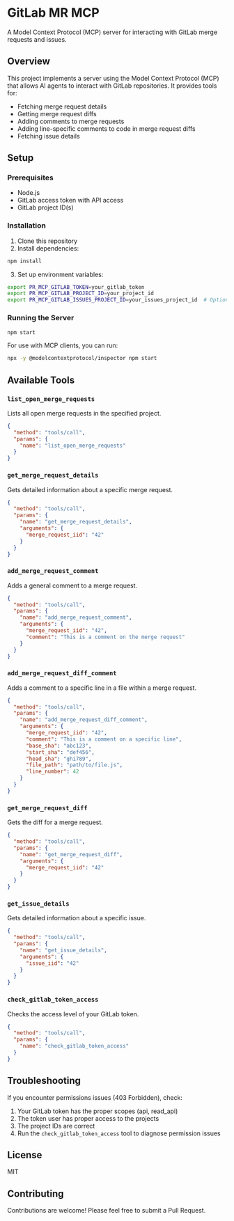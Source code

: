 # GitLab MR MCP

A Model Context Protocol (MCP) server for interacting with GitLab merge requests and issues.

## Overview

This project implements a server using the Model Context Protocol (MCP) that allows AI agents to interact with GitLab repositories. It provides tools for:

- Fetching merge request details
- Getting merge request diffs
- Adding comments to merge requests
- Adding line-specific comments to code in merge request diffs
- Fetching issue details

## Setup

### Prerequisites

- Node.js
- GitLab access token with API access
- GitLab project ID(s)

### Installation

1. Clone this repository
2. Install dependencies:

```bash
npm install
```

3. Set up environment variables:

```bash
export PR_MCP_GITLAB_TOKEN=your_gitlab_token
export PR_MCP_GITLAB_PROJECT_ID=your_project_id
export PR_MCP_GITLAB_ISSUES_PROJECT_ID=your_issues_project_id  # Optional, defaults to PROJECT_ID
```

### Running the Server

```bash
npm start
```

For use with MCP clients, you can run:

```bash
npx -y @modelcontextprotocol/inspector npm start
```

## Available Tools

### `list_open_merge_requests`

Lists all open merge requests in the specified project.

```json
{
  "method": "tools/call",
  "params": {
    "name": "list_open_merge_requests"
  }
}
```

### `get_merge_request_details`

Gets detailed information about a specific merge request.

```json
{
  "method": "tools/call",
  "params": {
    "name": "get_merge_request_details",
    "arguments": {
      "merge_request_iid": "42"
    }
  }
}
```

### `add_merge_request_comment`

Adds a general comment to a merge request.

```json
{
  "method": "tools/call",
  "params": {
    "name": "add_merge_request_comment",
    "arguments": {
      "merge_request_iid": "42",
      "comment": "This is a comment on the merge request"
    }
  }
}
```

### `add_merge_request_diff_comment`

Adds a comment to a specific line in a file within a merge request.

```json
{
  "method": "tools/call",
  "params": {
    "name": "add_merge_request_diff_comment",
    "arguments": {
      "merge_request_iid": "42",
      "comment": "This is a comment on a specific line",
      "base_sha": "abc123",
      "start_sha": "def456",
      "head_sha": "ghi789",
      "file_path": "path/to/file.js",
      "line_number": 42
    }
  }
}
```

### `get_merge_request_diff`

Gets the diff for a merge request.

```json
{
  "method": "tools/call",
  "params": {
    "name": "get_merge_request_diff",
    "arguments": {
      "merge_request_iid": "42"
    }
  }
}
```

### `get_issue_details`

Gets detailed information about a specific issue.

```json
{
  "method": "tools/call",
  "params": {
    "name": "get_issue_details",
    "arguments": {
      "issue_iid": "42"
    }
  }
}
```

### `check_gitlab_token_access`

Checks the access level of your GitLab token.

```json
{
  "method": "tools/call",
  "params": {
    "name": "check_gitlab_token_access"
  }
}
```

## Troubleshooting

If you encounter permissions issues (403 Forbidden), check:

1. Your GitLab token has the proper scopes (api, read_api)
2. The token user has proper access to the projects
3. The project IDs are correct
4. Run the `check_gitlab_token_access` tool to diagnose permission issues

## License

MIT

## Contributing

Contributions are welcome! Please feel free to submit a Pull Request.